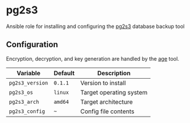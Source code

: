 # pg2s3
Ansible role for installing and configuring the [pg2s3](https://github.com/theandrew168/pg2s3) database backup tool

## Configuration
Encryption, decryption, and key generation are handled by the [age](https://github.com/FiloSottile/age) tool.

| Variable | Default | Description |
| -------- | ------- | ----------- |
| `pg2s3_version` | `0.1.1` | Version to install |
| `pg2s3_os` | `linux` | Target operating system |
| `pg2s3_arch` | `amd64` | Target architecture |
| `pg2s3_config` | `~` | Config file contents |
